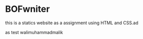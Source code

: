 # BOFwniter
this is a statics website as a assignment using HTML and CSS.ad

as test walimuhammadmalik